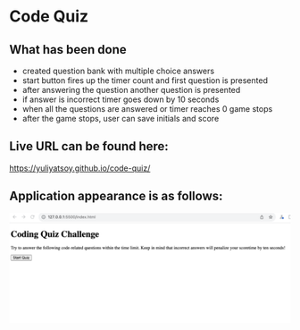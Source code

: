 # Code Quiz

## What has been done

- created question bank with multiple choice answers
- start button fires up the timer count and first question is presented
- after answering the question another question is presented
- if answer is incorrect timer goes down by 10 seconds
- when all the questions are answered or timer reaches 0 game stops
- after the game stops, user can save initials and score

## Live URL can be found here:

https://yuliyatsoy.github.io/code-quiz/

## Application appearance is as follows:

![Alt text](image.png)
